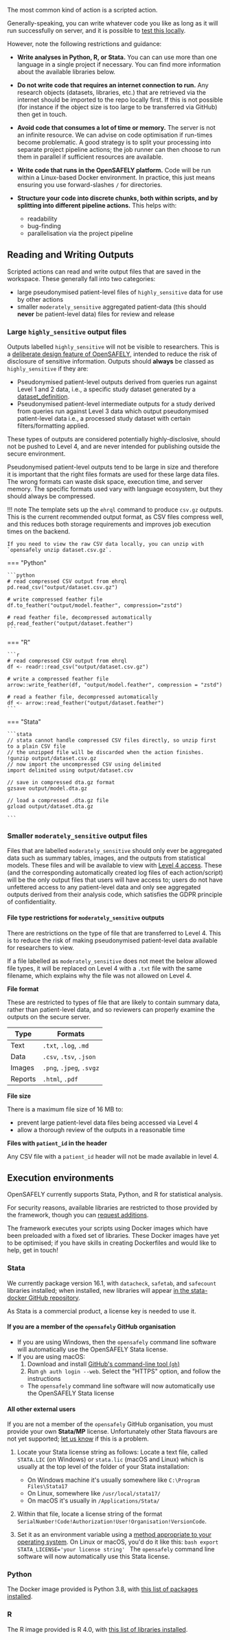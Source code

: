 The most common kind of action is a scripted action.

Generally-speaking, you can write whatever code you like as long as it will run successfully on server, and it is possible to [test this locally](actions-pipelines.md#running-your-code-locally).

However, note the following restrictions and guidance:

* **Write analyses in Python, R, or Stata.**
You can can use more than one language in a single project if necessary.  You can find more information about the available libraries below.

* **Do not write code that requires an internet connection to run.**
Any research objects (datasets, libraries, etc.) that are retrieved via the internet should be imported to the repo locally first.
If this is not possible (for instance if the object size is too large to be transferred via GitHub) then get in touch.

* **Avoid code that consumes a lot of time or memory.** The server is not an infinite resource. We can advise on code optimisation if run-times become problematic.  A good strategy is to split your processing into separate project pipeline actions; the job runner can then choose to run them in parallel if sufficient resources are available.

* **Write code that runs in the OpenSAFELY platform.**
Code will be run within a Linux-based Docker environment. In practice, this just means ensuring you use forward-slashes `/` for directories.

* **Structure your code into discrete chunks, both within scripts, and by splitting into different pipeline actions.**
This helps with:
	* readability
	* bug-finding
	* parallelisation via the project pipeline


## Reading and Writing Outputs

Scripted actions can read and write output files that are saved in the workspace. These generally fall into two categories:
* large pseudonymised patient-level files of `highly_sensitive` data for use by other actions
* smaller `moderately_sensitive` aggregated patient-data (this should **never** be patient-level data) files for review and release


### Large `highly_sensitive` output files

Outputs labelled `highly_sensitive` will not be visible to researchers. This is a [deliberate design feature of OpenSAFELY](https://www.opensafely.org/about/), intended to reduce the risk of disclosure of sensitive information. Outputs should **always** be classed as `highly_sensitive` if they are:

- Pseudonymised patient-level outputs derived from queries run against Level 1 and 2 data, i.e., a specific study dataset generated by a [dataset_definition](https://docs.opensafely.org/ehrql/).
- Pseudonymised patient-level intermediate outputs for a study derived from queries run against Level 3 data which output pseudonymised patient-level data i.e., a processed study dataset with certain filters/formatting applied.

These types of outputs are considered potentially highly-disclosive, should not be pushed to Level 4, and are never intended for publishing outside the secure environment.

Pseudonymised patient-level outputs tend to be large in size and therefore it is important that the right files formats are used for these large data files. The wrong formats can waste disk space, execution time, and server memory. The specific formats used vary with language ecosystem, but they should always be compressed.

!!! note
    The template sets up the `ehrql` command to produce `csv.gz` outputs.
    This is the current recommended output format, as CSV files compress well,
    and this reduces both storage requirements and improves job execution times
    on the backend.

    If you need to view the raw CSV data locally, you can unzip with `opensafely unzip dataset.csv.gz`.



=== "Python"

    ```python
    # read compressed CSV output from ehrql
    pd.read_csv("output/dataset.csv.gz")

    # write compressed feather file
    df.to_feather("output/model.feather", compression="zstd")

    # read feather file, decompressed automatically
    pd.read_feather("output/dataset.feather")
    ```

=== "R"

    ```r
    # read compressed CSV output from ehrql
    df <- readr::read_csv("output/dataset.csv.gz")

    # write a compressed feather file
    arrow::write_feather(df, "output/model.feather", compression = "zstd")

    # read a feather file, decompressed automatically
    df <- arrow::read_feather("output/dataset.feather")
    ```

=== "Stata"

    ```stata
    // stata cannot handle compressed CSV files directly, so unzip first to a plain CSV file
    // the unzipped file will be discarded when the action finishes.
    !gunzip output/dataset.csv.gz
    // now import the uncompressed CSV using delimited
    import delimited using output/dataset.csv

    // save in compressed dta.gz format
    gzsave output/model.dta.gz

    // load a compressed .dta.gz file
    gzload output/dataset.dta.gz

    ```

### Smaller `moderately_sensitive` output files

Files that are labelled `moderately_sensitive` should only ever be aggregated data such as summary tables, images, and the outputs from statistical models. These files and will be available to view with [Level 4 access](level-4-server.md). These (and the corresponding automatically created log files of each action/script) will be the only output files that users will have access to; users do not have unfettered access to any patient-level data and only see aggregated outputs derived from their analysis code, which satisfies the GDPR principle of confidentiality.

#### File type restrictions for `moderately_sensitive` outputs
There are restrictions on the type of file that are transferred to Level 4. This is to reduce the risk of making pseudonymised patient-level data available for researchers to view.

If a file labelled as `moderately_sensitive` does not meet the below allowed file types, it will be replaced on Level 4 with a `.txt` file with the same filename, which explains why the file was not allowed on Level 4.

**File format**

These are restricted to types of file that are likely to contain summary data, rather than patient-level data, and so reviewers can properly examine the outputs on the secure server.

| Type | Formats |
| --- | --- |
| Text |  `.txt`, `.log`, `.md` |
| Data | `.csv`, `.tsv`, `.json` |
| Images | `.png`, `.jpeg`, `.svgz` |
| Reports | `.html`, `.pdf` |

**File size**

There is a maximum file size of 16 MB to:

* prevent large patient-level data files being accessed via Level 4
* allow a thorough review of the outputs in a reasonable time

**Files with `patient_id` in the header**

Any CSV file with a `patient_id` header will not be made available in level 4.

## Execution environments

OpenSAFELY currently supports Stata, Python, and R for statistical analysis.

For security reasons, available libraries are restricted to those provided by the framework, though you can [request additions](requesting-libraries.md).

The framework executes your scripts using Docker images which have been preloaded with a fixed set of libraries.
These Docker images have yet to be optimised; if you have skills in creating Dockerfiles and would like to help, get in touch!

### Stata

We currently package version 16.1, with `datacheck`, `safetab`, and `safecount` libraries installed; when installed, new libraries will appear [in the stata-docker GitHub repository](https://github.com/opensafely-core/stata-docker/tree/master/libraries).

As Stata is a commercial product, a license key is needed to use it.

#### If you are a member of the `opensafely` GitHub organisation
* If you are using Windows, then the `opensafely` command line software will
automatically use the OpenSAFELY Stata license.
* If you are using macOS:
   1. Download and install [GitHub's command-line tool (`gh`)](https://cli.github.com/)
   2. Run `gh auth login --web`. Select the "HTTPS" option, and follow the instructions
  * The `opensafely` command line software will now automatically use the OpenSAFELY Stata license

#### All other external users

If you are not a member of the `opensafely` GitHub organisation, you must provide your own **Stata/MP** license. Unfortunately other Stata flavours are not yet supported; [let us know](how-to-get-help.md) if this is a problem.

1. Locate your Stata license string as follows:
   Locate a text file, called `STATA.LIC` (on Windows) or `stata.lic` (macOS and Linux) which is usually at the top level of the folder of your Stata installation:

    * On Windows machine it's usually somewhere like `C:\Program Files\Stata17`
    * On Linux, somewhere like `/usr/local/stata17/`
    * On macOS it's usually in `/Applications/Stata/`
2. Within that file, locate a license string of the format `SerialNumber!Code!Authorization!User!Organisation!VersionCode`.
3. Set it as an environment variable using a [method appropriate to your operating system](https://chlee.co/how-to-setup-environment-variables-for-windows-mac-and-linux/). On Linux or macOS, you'd do it like this:
        ```bash
        export STATA_LICENSE='your license string'
        ```
The `opensafely` command line software will now automatically use this Stata license.


### Python

The Docker image provided is Python 3.8, with [this list of packages installed](https://github.com/opensafely-core/python-docker/blob/main/requirements.txt).

### R

The R image provided is R 4.0, with [this list of libraries installed](https://github.com/opensafely-core/r-docker/blob/master/packages.csv).
